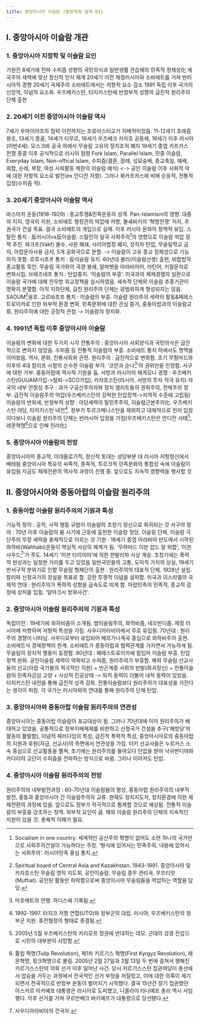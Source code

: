 ```yaml
---
title: 중앙아시아 이슬람 (중동학회 발제 01)
---
```


## Ⅰ. 중앙아시아 이슬람 개관

### 1. 중앙아시아 지정학 및 이슬람 요인

기원전 8세기에 전파
수피즘 성향의 국민의식과 일반생활 관습에의 민족적 정체성化
제국주의 세력에 맞선 정신적 인식 체계
20세기 이전 제정러시아와 소비에트를 거쳐 반러시아적 경향
20세기 국제주의 소비에트에서는 저항적 요소 감소
1991 독립 이후 국가의 신앙적, 이념적 요소화. 우즈베키스탄, 타지키스탄에 반정부적 성향의 급진적 원리주의 단체 출현

### 2. 20세기 이전 중앙아시아 이슬람 역사

7세기 우마이야조의 침략 이전까지는 조로아스터교가 지배적이었음. 11-12세기 호레즘 왕조, 13세기 몽골, 14세기 티무르, 16세기 우즈베크 카자흐 공동체, 16세기 이후 러시아(이반4세). 모스크바 공국 하에서 무슬림 고유의 정치조적 폐지
19세기 중엽 카프카스 전쟁 종결 이후 공식적으로 러시아 점령
Fork Islam, Parallel Islam, 민중 이슬람, Everyday Islam, Non-offical Islam, 수피즘(결혼, 장례, 성묘숭배, 종교축일, 예배, 회합, 순례, 복장, 여성 사회활동 제한의 이슬람 예식) <-> 공인 이슬람
이후 사회적 악에 대한 저항적 요소로 발전(ex 안디잔 저항). 그러나 북카프카스에 비해 순응적, 전통적 입장(수피즘 적).

### 3. 20세기 중앙아시아 이슬람 역사

바스마치 운동(1918-1929) : 종교투쟁&민족운동의 성격. Pan-Islamism의 영향. 대중의 지지, 영국의 지원, 소비에트 행정관의 억압에 저항, 볼셰비키의 ‘혁명전쟁’ 저지, 주권국가 건설 목표. 결국 소비에트의 개입으로 실패. 이후 러시아 문화의 정책적 유입.
스탈린 통치 : 反러시아vs反이슬람. 스탈린의 일국 사회주의[^1]의 영향으로 이슬람 억압 정책 추진. 와크프(Vakf) 몰수, 사원 폐쇄, 샤리아법정 폐지, 성직자 탄압, 무슬림학교 금지, 아랍문자사용 금지, 5개 공화국으로 분할. -> 이슬람이 고유 종교 정체성으로 기능하지 못함.
흐루시초프 통치 : 反이슬람 유지. 60년대 물라(이슬람선생) 출현, 비합법적 종교활동 묵인. 무슬림 국가와의 국경 봉쇄, 알파벳을 아라비아어, 라틴어, 키릴문자로 변화시킴.
브레즈네프 통치 : 탄압중지. ‘이슬람의 부흥’. 미국과의 체제경쟁의 일환으로 이슬람 국가에 대해 친우방 외교정책을 실시하였음. 세속적 단체와 이슬람 추종기관이 명확히 분열함. 아직 지하단체, 급진 원리주의 단체는 광범위하게 형성되지는 않음. SADUM[^2]옹호.
고르바초프 통치 : 이슬람의 부흥. 이슬람 원리주의 세력의 활동&페레스트로이카로 인한 외부적 환경 변화. 민족문화에 대한 관심 증가, 중동아랍과의 이슬람교류, 원리주의에 대한 긍정적 관점 -> 이슬람의 정치화.

### 4. 1991년 독립 이후 중앙아시아 이슬람

이슬람의 변화에 대한 두가지 시각
전통주의 : 중앙아시아 사회양식과 국민의식은 급진적으로 변하지 않았음. 수피즘 등 전통적 이슬람의 부흥. 소비에트 통치 하에서도 명맥을 이어왔음. 역사, 문화, 전통사회와 관련.
원리주의 : 급진적으로 변화함. 초기 무함마드와 이후의 4대 칼리프 시절의 순수한 이슬람 부각. ‘코란과 순나[^3]’의 권위만을 인정함. 서구에 대한 거부. 중동아랍에 역사적 기원을 둠.
서방과 러시아의 헤게모니 경쟁 : 우즈베키스탄(GUUAM가입->탈퇴->SCO가입), 카자흐스탄(러시아, 서방의 투자 적극 유치)
자국의 내부 안정성 추구 : 과거 구공산주의자와 정치 엘리트들의 권위주의, 전체주의 정부. 급진적 이슬람주의 억압(우즈베키스탄의 강력한 탄압정책->지역적 수준에 고립됨)
이슬람의 반외세, 반정부적 성향 : 야당세력의 탈민주주의, 이슬람근본주의化. 우즈베키스탄 야당, 타지키스탄 내전[^4]. 정부가 투르크메니스탄을 제외하고 대체적으로 친러 입장이다보니 이슬람 원리주의 단체는 반러시아 입장을 가짐(우즈베키스탄은 안디잔 사태[^5], 레몬혁명[^6]으로 인해 친러化)

### 5. 중앙아시아 이슬람의 전망

중앙아시아의 종교적, 이데올로기적, 정신적 토대는 상당부분 대 러시아 저항정신에서 배태됨
중앙아시아 특유의 씨족적, 종족적, 투르크적 민족문화의 통합성 속에 이슬람이 유입됨
지금도 체제전환의 역사적 과정이 진행 중. 앞으로도 지속적 영향력을 행사할 것

## Ⅱ. 중앙아시아와 중동아랍의 이슬람 원리주의

### 1. 중동아랍 이슬람 원리주의의 기원과 특성

기능적 정의 : 공적, 사적 행동 규범이 이슬람의 초창기 정신으로 회귀되는 것
서구의 정의 : 70년 이후 이슬람의 붐 시기에 근동에 출현한 이슬람 정당, 이슬람 단체, 이슬람 극단주의 무장 세력을 총체적으로 이르는 것
기원 : 18세기 중엽 아라비아 반도에서 시작된 와하비(Wahhabi)운동이 핵심적 사상의 체계가 됨. ‘무하마드 이븐 압드 알 와합’, ‘이븐 사우드[^7]’가 주도. 14세기 ‘이븐 타이미야’에 의한 한발리파 사상 계승. 초창기에는 폭력적 현상과는 일정한 거리를 두고 있었음
일반국민들의 고통, 도덕적 가치의 상실, 19세기 반서구적 분위기로 인함
무슬림 형제단의 출현 : 원리주의의 대표적 단체. 1928년 설립. 칼리파 신정국가의 창설을 목표로 함. 강한 투쟁적 이념을 설파함.
미국과 이스라엘의 국제적 연대 : 원리주의가 폭력적 성향을 급속도로 띠게 함. 아랍민족의 민족적, 종교적 감정에 상처를 입힘. ‘알아크사 방화사건’.

### 2. 중앙아시아 이슬람 원리주의의 기원과 특성

독립이전 : 19세기에 와히비즘이 소개됨. 범이슬람주의, 와하비즘, 네오반디즘. 제정 러시아에 저항하며 저항적 특성을 가짐. 사우디아라비아에서 주로 유입됨.
70년대 : 원리주의 경향이 나타남. 사우디로부터 유입되어 페르가나계곡 중심으로 와하비주의 출현. 소비에트식 경제정책의 한계. 소비에트가 중동아랍과 협력관계를 가지면서 가능하게 됨. 무슬림의 정치적 행동이 등장함.
80년대 : 페레스트로이카에 힘입어 이슬람 부흥. 탄압정책 완화. 공인이슬람 세력이 약화되고 수피즘, 원리주의가 부흥함.
해외 무슬림 선교사들의 선교(아랍 국가들의 적극적인 지원) + 빈곤계층 사회의 반발(회귀정신) + 전통이슬람의 민족자긍심 고양 + 사상적 진공상태 -> 외적 동력이 더불어 내적 동력이 있었음.
타지키스탄 내전을 통해 급진적 성격 강화. 전통이슬람보다 원리주의가 대표성을 가진다는 생각이 퍼짐.
각 국가는 러시아와의 연대를 통해 원리주의 단체 탄압.

### 3. 중앙아시아와 중동아랍 이슬람 원리주의의 연관성

중앙아시아는 중동아랍 이슬람의 포교대상이 됨. 그러나 70년대에 이미 원리주의가 배태하고 있었음.
공통적으로 정부지배체제를 비판하고 신정국가 건설을 추구(‘해방당’의 활동이 활발함), 이념적 페러다임의 특성, 급진적 폭력적 특성, 중앙아시아로의 중동아랍의 지원과 후원(자금, 선교사)의 측면에서 연관성을 가짐.
터키 선교사들은 누르커스 소속 중심으로 선교활동을 펼쳐, 초기에는 원리주의를 들여오다 탄압을 받아 낙쉬반디야와 카다리야 교단이 수피즘을 전파하는 방식으로 바뀜. 그러나 이마저도 탄압.

### 4. 중앙아시아 이슬람 원리주의의 전망

원리주의의 내부발전과정 : 60-70년대 이슬람붐의 형성, 중동아랍 원리주의의 내부적 발전, 중동과 중앙아시아 간 이슬람주의자 교류.
현재도 정치지도자, 정치환경에 의한 체제전환의 과정에 있음.
앞으로도 정부가 적극적으로 통제할 것으로 예상됨. 전통적 이슬람의 부흥을 강조하는 정책. 외부적 요인이 큼. 해외 이슬람 원리주의 단체의 지속적인 지원이 있을 것. 총체적 이해가 필요.

[^1]: Socialism in one country. 세계적인 공산주의 혁명이 없어도 소련 하나의 국가만으로 사회주의건설이 가능하다는 주장. ‘형식에 있어서는 민족주의, 내용에 있어서는 사회주의’. 러시아민족 중심 통치.
[^2]: Spiritual board of Central Asia and Kazakhstan. 1943-1991. 중앙아시아 및 카자흐스탄 무슬림 영적 지도회. 공인이슬람. 무슬림 종무 관리국. 무프티앗(Muftiat). 공인된 활동만 허락함으로써 중앙아시아 무슬림들을 억압하는 역할을 담당.
[^3]: 마호메트의 언행. 하디스에 기록됨.
[^4]: 1992-1997. 타지크 저항 연합(UTO)와 정부군의 대립. 러시아, 우즈베키스탄의 정부군 지원. 휴전협정의 형태로 종결됨.
[^5]: 2005년 5월 우즈베키스탄의 카리모프 정권에 반대하는 데모. 군대의 강경 진압으로 시민의 대부분이 사망함.
[^6]: 튤립 혁명(Tulip Revolution), 제1차 키르기스 혁명(First Kyrgyz Revolution), 레몬혁명, 핑크혁명으로 불림. 2005년 2월 27일과 3월 13일 두 번에 걸쳐서 행해진 키르기스스탄의 의회 선거 이후 일어난 사건. 당시 키르기스스탄 집권여당이 총선에서 압승을 거두는 과정에서 전국적인 선거 부정을 저질렀고, 이에 대한 의혹이 제기되면서 전국적으로 반정부 운동이 벌어지기 시작했다. 결국 15년간 장기 집권했던 아스카르 아카예프 대통령은 러시아로 도피했고, 니콜라이 타나예프 총리 역시 사임했다. 이후 선거를 거쳐 쿠르만베크 바키예프가 대통령으로 당선됐다.
[^7]: 사우디아라비아의 건국자.
